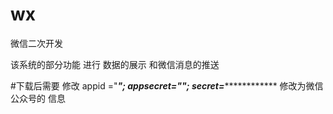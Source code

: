 # wx
微信二次开发

该系统的部分功能     进行 数据的展示 和微信消息的推送

#下载后需要  修改 appid ="********************";
				  appsecret="***************";
				  secret=*****************
 修改为微信公众号的 信息